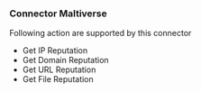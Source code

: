 ### Connector Maltiverse

Following action are supported by this connector
- Get IP Reputation
- Get Domain Reputation
- Get URL Reputation
- Get  File Reputation
